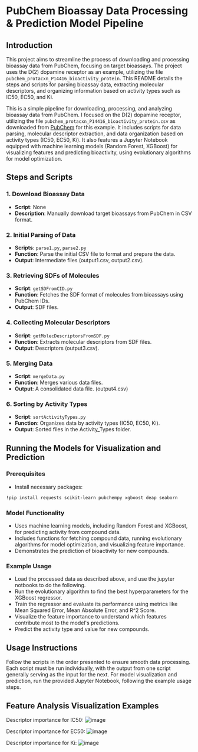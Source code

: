 # PubChem Bioassay Data Processing & Prediction Model Pipeline

## Introduction

This project aims to streamline the process of downloading and processing bioassay data from PubChem, focusing on target bioassays. The project uses the D(2) dopamine receptor as an example, utilizing the file `pubchem_protacxn_P14416_bioactivity_protein`. This README details the steps and scripts for parsing bioassay data, extracting molecular descriptors, and organizing information based on activity types such as IC50, EC50, and Ki.

This is a simple pipeline for downloading, processing, and analyzing bioassay data from PubChem. I focused on the D(2) dopamine receptor, utilizing the file `pubchem_protacxn_P14416_bioactivity_protein.csv` as downloaded from [PubChem](https://pubchem.ncbi.nlm.nih.gov/protein/P14416#section=BioAssays) for this example. It includes scripts for data parsing, molecular descriptor extraction, and data organization based on activity types (IC50, EC50, Ki). It also features a Jupyter Notebook equipped with machine learning models (Random Forest, XGBoost) for visualizing features and predicting bioactivity, using evolutionary algorithms for model optimization. 


## Steps and Scripts

### 1. Download Bioassay Data
- **Script**: None
- **Description**: Manually download target bioassays from PubChem in CSV format.

### 2. Initial Parsing of Data
- **Scripts**: `parse1.py`, `parse2.py`
- **Function**: Parse the initial CSV file to format and prepare the data.
- **Output**: Intermediate files (output1.csv, output2.csv).

### 3. Retrieving SDFs of Molecules
- **Script**: `getSDFromCID.py`
- **Function**: Fetches the SDF format of molecules from bioassays using PubChem IDs.
- **Output**: SDF files.

### 4. Collecting Molecular Descriptors
- **Script**: `getMolecDescriptorsFromSDF.py`
- **Function**: Extracts molecular descriptors from SDF files.
- **Output**: Descriptors (output3.csv).

### 5. Merging Data
- **Script**: `mergeData.py`
- **Function**: Merges various data files.
- **Output**: A consolidated data file. (output4.csv)

### 6. Sorting by Activity Types
- **Script**: `sortActivityTypes.py`
- **Function**: Organizes data by activity types (IC50, EC50, Ki).
- **Output**: Sorted files in the Activity_Types folder.

## Running the Models for Visualization and Prediction

### Prerequisites
- Install necessary packages:

```bash
!pip install requests scikit-learn pubchempy xgboost deap seaborn
```

### Model Functionality
- Uses machine learning models, including Random Forest and XGBoost, for predicting activity from compound data.
- Includes functions for fetching compound data, running evolutionary algorithms for model optimization, and visualizing feature importance.
- Demonstrates the prediction of bioactivity for new compounds.

### Example Usage
- Load the processed data as described above, and use the jupyter notbooks to do the following.
- Run the evolutionary algorithm to find the best hyperparameters for the XGBoost regressor.
- Train the regressor and evaluate its performance using metrics like Mean Squared Error, Mean Absolute Error, and R^2 Score.
- Visualize the feature importance to understand which features contribute most to the model's predictions.
- Predict the activity type and value for new compounds.

## Usage Instructions

Follow the scripts in the order presented to ensure smooth data processing. Each script must be run individually, with the output from one script generally serving as the input for the next. For model visualization and prediction, run the provided Jupyter Notebook, following the example usage steps.

## Feature Analysis Visualization Examples
Descriptor importance for IC50:
![image](https://github.com/DaltonPayne/PubChem-Bioassay-Data-Processing-Prediction-Model/assets/67125850/dcea9599-e64a-422a-a042-2dc2f6e1612b)

Descriptor importance for EC50:
![image](https://github.com/DaltonPayne/PubChem-Bioassay-Data-Processing-Prediction-Model/assets/67125850/ad32ea38-5569-404a-a56e-52dbc5007aad)

Descriptor importance for Ki:
![image](https://github.com/DaltonPayne/PubChem-Bioassay-Data-Processing-Prediction-Model/assets/67125850/a1bdd367-f6d4-4685-b882-ab1732ecd5a8)


